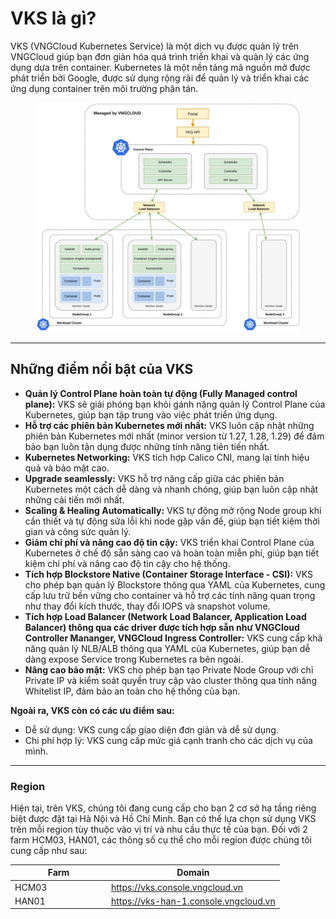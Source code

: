 # VKS là gì?

VKS (VNGCloud Kubernetes Service) là một dịch vụ được quản lý trên VNGCloud giúp bạn đơn giản hóa quá trình triển khai và quản lý các ứng dụng dựa trên container. Kubernetes là một nền tảng mã nguồn mở được phát triển bởi Google, được sử dụng rộng rãi để quản lý và triển khai các ứng dụng container trên môi trường phân tán.

<figure><img src="../.gitbook/assets/image (2) (1) (1) (1) (1) (1) (1) (1) (1) (1) (1) (1) (1) (1) (1) (1) (1) (1) (1) (1) (1) (1) (1) (1) (1) (1) (1) (1) (1) (1) (1) (1) (1) (1).png" alt=""><figcaption></figcaption></figure>

***

## Những điểm nổi bật của VKS <a href="#whatisvks-nhungdiemnoibatcuavks" id="whatisvks-nhungdiemnoibatcuavks"></a>

* **Quản lý Control Plane hoàn toàn tự động (Fully Managed control plane):** VKS sẽ giải phóng bạn khỏi gánh nặng quản lý Control Plane của Kubernetes, giúp bạn tập trung vào việc phát triển ứng dụng.
* **Hỗ trợ các phiên bản Kubernetes mới nhất:** VKS luôn cập nhật những phiên bản Kubernetes mới nhất (minor version từ 1.27, 1.28, 1.29) để đảm bảo bạn luôn tận dụng được những tính năng tiên tiến nhất.
* **Kubernetes Networking:** VKS tích hợp Calico CNI, mang lại tính hiệu quả và bảo mật cao.
* **Upgrade seamlessly:** VKS hỗ trợ nâng cấp giữa các phiên bản Kubernetes một cách dễ dàng và nhanh chóng, giúp bạn luôn cập nhật những cải tiến mới nhất.
* **Scaling & Healing Automatically:** VKS tự động mở rộng Node group khi cần thiết và tự động sửa lỗi khi node gặp vấn đề, giúp bạn tiết kiệm thời gian và công sức quản lý.
* **Giảm chi phí và nâng cao độ tin cậy:** VKS triển khai Control Plane của Kubernetes ở chế độ sẵn sàng cao và hoàn toàn miễn phí, giúp bạn tiết kiệm chi phí và nâng cao độ tin cậy cho hệ thống.
* **Tích hợp Blockstore Native (Container Storage Interface - CSI):** VKS cho phép bạn quản lý Blockstore thông qua YAML của Kubernetes, cung cấp lưu trữ bền vững cho container và hỗ trợ các tính năng quan trọng như thay đổi kích thước, thay đổi IOPS và snapshot volume.
* **Tích hợp Load Balancer (Network Load Balancer, Application Load Balancer) thông qua các driver được tích hợp sẵn như VNGCloud Controller Mananger, VNGCloud Ingress Controller:** VKS cung cấp khả năng quản lý NLB/ALB thông qua YAML của Kubernetes, giúp bạn dễ dàng expose Service trong Kubernetes ra bên ngoài.
* **Nâng cao bảo mật:** VKS cho phép bạn tạo Private Node Group với chỉ Private IP và kiểm soát quyền truy cập vào cluster thông qua tính năng Whitelist IP, đảm bảo an toàn cho hệ thống của bạn.

**Ngoài ra, VKS còn có các ưu điểm sau:**

* Dễ sử dụng: VKS cung cấp giao diện đơn giản và dễ sử dụng.
* Chi phí hợp lý: VKS cung cấp mức giá cạnh tranh cho các dịch vụ của mình.

***

### **Region** <a href="#farm" id="farm"></a>

Hiện tại, trên VKS, chúng tôi đang cung cấp cho bạn 2 cơ sở hạ tầng riêng biệt được đặt tại Hà Nội và Hồ Chí Minh. Bạn có thể lựa chọn sử dụng VKS trên mỗi region tùy thuộc vào vị trí và nhu cầu thực tế của bạn. Đối với 2 farm HCM03, HAN01, các thông số cụ thể cho mỗi region được chúng tôi cung cấp như sau:

<table><thead><tr><th width="140">Farm</th><th>Domain</th></tr></thead><tbody><tr><td>HCM03</td><td><a href="https://vks.console.vngcloud.vn/overview">https://vks.console.vngcloud.vn</a></td></tr><tr><td>HAN01</td><td><a href="https://vks-han-1.console.vngcloud.vn/overview">https://vks-han-1.console.vngcloud.vn</a></td></tr></tbody></table>
